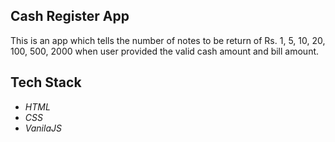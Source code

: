 ## Cash Register App

This is an app which tells the number of notes to be return of  Rs. 1, 5, 10, 20, 100, 500, 2000 when user provided the valid cash amount and bill amount.

## Tech Stack

- _HTML_
- _CSS_
- _VanilaJS_